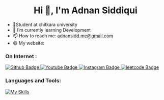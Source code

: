  <h1 align="center">Hi 👋, I'm Adnan Siddiqui</h1>

- 🔭Student at chitkara university
- 🌱 I’m currently learning Development
- 📫 How to reach me: adnansidd.me@gmail.com
- 😄 My website:[]()
### On Internet :
<div id="badges">
  <a href="https://github.com/siddiquiadnan">
    <img src="https://img.shields.io/badge/Github-white?style=for-the-badge&logo=Github&logoColor=black" alt="Github Badge"/>
  </a>
  <a href="https://www.youtube.com/channel/UC8HV062QlXQQN8cM1tb9u7Q">
    <img src="https://img.shields.io/badge/YouTube-red?style=for-the-badge&logo=youtube&logoColor=white" alt="Youtube Badge"/>
  </a>
   <a href="https://www.instagram.com/me_adnan14/">
    <img src="https://img.shields.io/badge/Instagram-purple?style=for-the-badge&logo=instagram&logoColor=white" alt="Instagram Badge"/>
  </a>
     <a href="https://leetcode.com/u/Adnansiddiqui/">
    <img src="https://img.shields.io/badge/leetcode-yellow?style=for-the-badge&logo=leetcode&logoColor=white" alt="leetcode Badge"/>
  </a>
 
</div>

### Languages and Tools:
[![My Skills](https://skillicons.dev/icons?i=flutter,dart,firebase,github,git,postman,figma,reactxd&perline=5)](https://skillicons.dev)

<br>



